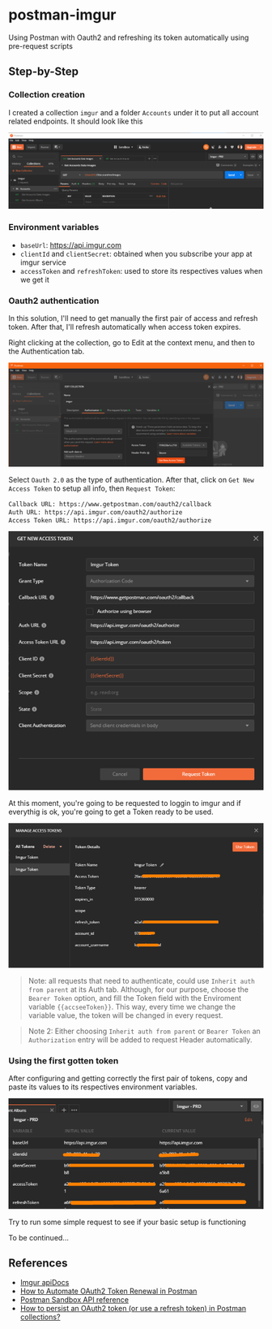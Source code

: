 # postman-imgur
Using Postman with Oauth2 and refreshing its token automatically using pre-request scripts


## Step-by-Step

### Collection creation

I created a collection `imgur` and a folder `Accounts` under it to put all account related endpoints. It should look like this

![](_img/initial.png) 

### Environment variables
- `baseUrl`: https://api.imgur.com
- `clientId` and `clientSecret`: obtained when you subscribe your app at imgur service
- `accessToken` and `refreshToken`: used to store its respectives values when we get it

### Oauth2 authentication
In this solution, I'll need to get manually the first pair of access and refresh token. After that, I'll refresh automatically when access token expires.

Right clicking at the collection, go to Edit at the context menu, and then to the Authentication tab.

![](_img/oauth_config.png)

Select `Oauth 2.0` as the type of authentication. After that, click on `Get New Access Token` to setup all info, then `Request Token`:

```
Callback URL: https://www.getpostman.com/oauth2/callback
Auth URL: https://api.imgur.com/oauth2/authorize
Access Token URL: https://api.imgur.com/oauth2/authorize
```

![](_img/oauth_get_token.png)

At this moment, you're going to be requested to loggin to imgur and if everythig is ok, you're going to get a Token ready to be used.

![](_img/oauth_use_token.png)

> Note: all requests that need to authenticate, could use `Inherit auth from parent` at its Auth tab. Although, for our purpose, choose the `Bearer Token` option, and fill the Token field with the Enviroment variable `{{accseeToken}}`. This way, every time we change the variable value, the token will be changed in every request.

> Note 2: Either choosing `Inherit auth from parent` or `Bearer Token` an `Authorization` entry will be added to request Header automatically.

### Using the first gotten token
After configuring and getting correctly the first pair of tokens, copy and paste its values to its respectives environment variables.

![](_img/env_variables.png)

Try to run some simple request to see if your basic setup is functioning

To be continued...

## References

- [Imgur apiDocs](https://apidocs.imgur.com/)
- [How to Automate OAuth2 Token Renewal in Postman](https://medium.com/@allen.helton/how-to-automate-oauth2-token-renewal-in-postman-864420d381a0)
- [Postman Sandbox API reference](https://learning.postman.com/docs/postman/scripts/postman-sandbox-api-reference/#pmsendrequest)
- [How to persist an OAuth2 token (or use a refresh token) in Postman collections?](https://stackoverflow.com/questions/35070891/how-to-persist-an-oauth2-token-or-use-a-refresh-token-in-postman-collections)
